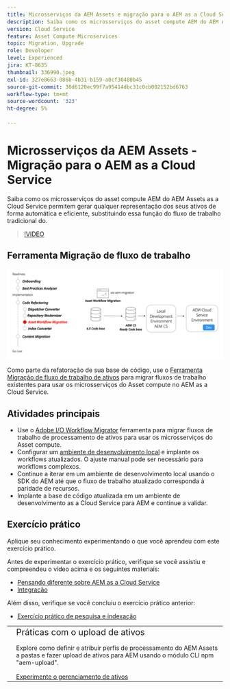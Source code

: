 ```yaml
---
title: Microsserviços da AEM Assets e migração para o AEM as a Cloud Service
description: Saiba como os microsserviços do asset compute AEM do AEM Assets as a Cloud Service permitem gerar qualquer representação dos seus ativos de forma automática e eficiente, substituindo essa função do fluxo de trabalho tradicional do.
version: Cloud Service
feature: Asset Compute Microservices
topic: Migration, Upgrade
role: Developer
level: Experienced
jira: KT-8635
thumbnail: 336990.jpeg
exl-id: 327e8663-086b-4b31-b159-a0cf30480b45
source-git-commit: 30d6120ec99f7a95414dbc31c0cb002152bd6763
workflow-type: tm+mt
source-wordcount: '323'
ht-degree: 5%

---
```


# Microsserviços da AEM Assets - Migração para o AEM as a Cloud Service

Saiba como os microsserviços do asset compute AEM do AEM Assets as a Cloud Service permitem gerar qualquer representação dos seus ativos de forma automática e eficiente, substituindo essa função do fluxo de trabalho tradicional do.

>[!VIDEO](https://video.tv.adobe.com/v/336990?quality=12&learn=on)

## Ferramenta Migração de fluxo de trabalho

![Ferramenta Migração de fluxo de trabalho de ativos](./assets/asset-workflow-migration.png)

Como parte da refatoração de sua base de código, use o [Ferramenta Migração de fluxo de trabalho de ativos](https://experienceleague.adobe.com/docs/experience-manager-cloud-service/moving/refactoring-tools/asset-workflow-migration-tool.html?lang=pt-BR) para migrar fluxos de trabalho existentes para usar os microsserviços do Asset compute no AEM as a Cloud Service.

## Atividades principais

+ Use o [Adobe I/O Workflow Migrator](https://github.com/adobe/aio-cli-plugin-aem-cloud-service-migration#command-aio-aem-migrationworkflow-migrator) ferramenta para migrar fluxos de trabalho de processamento de ativos para usar os microsserviços do Asset compute.
+ Configurar um [ambiente de desenvolvimento local](https://experienceleague.adobe.com/docs/experience-manager-learn/cloud-service/local-development-environment-set-up/overview.html?lang=pt-BR) e implante os workflows atualizados. O ajuste manual pode ser necessário para workflows complexos.
+ Continue a iterar em um ambiente de desenvolvimento local usando o SDK do AEM até que o fluxo de trabalho atualizado corresponda à paridade de recursos.
+ Implante a base de código atualizada em um ambiente de desenvolvimento as a Cloud Service para AEM e continue a validar.

## Exercício prático

Aplique seu conhecimento experimentando o que você aprendeu com este exercício prático.

Antes de experimentar o exercício prático, verifique se você assistiu e compreendeu o vídeo acima e os seguintes materiais:

+ [Pensando diferente sobre AEM as a Cloud Service](./introduction.md)
+ [Integração](./onboarding.md)

Além disso, verifique se você concluiu o exercício prático anterior:

+ [Exercício prático de pesquisa e indexação](./search-and-indexing.md#hands-on-exercise)

<table style="border-width:0">
    <tr>
        <td style="width:150px">
            <a  rel="noreferrer"
                target="_blank"
                href="https://github.com/adobe/aem-cloud-engineering-video-series-exercises/tree/session8-assets#cloud-acceleration-bootcamp---session-8-assets-and-microservices"><img alt="Repositório GitHub de exercícios práticos" src="./assets/github.png"/>
            </a>        
        </td>
        <td style="width:100%;margin-bottom:1rem;">
            <div style="font-size:1.25rem;font-weight:400;">Práticas com o upload de ativos</div>
            <p style="margin:1rem 0">
                Explore como definir e atribuir perfis de processamento do AEM Assets a pastas e fazer upload de ativos para AEM usando o módulo CLI npm "aem-upload".
            </p>
            <a  rel="noreferrer"
                target="_blank"
                href="https://github.com/adobe/aem-cloud-engineering-video-series-exercises/tree/session8-assets#cloud-acceleration-bootcamp---session-8-assets-and-microservices" class="spectrum-Button spectrum-Button--primary spectrum-Button--sizeM">
                <span class="spectrum-Button-label has-no-wrap has-text-weight-bold">Experimente o gerenciamento de ativos</span>
            </a>
        </td>
    </tr>
</table>
